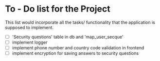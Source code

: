 # To - Do list for the Project
This list would incorporate all the tasks/ functionality 
that the application is supposed to implement.

- [ ] 'Security questions' table in db and 'map_user_secque'
- [ ] implement logger
- [ ] implement phone number and country code validation in frontend
- [ ] implement encryption for saving answers to security questions 